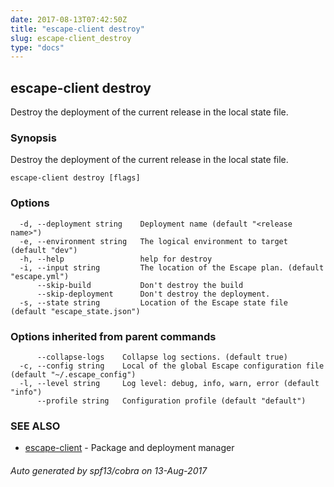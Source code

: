 ```yaml
---
date: 2017-08-13T07:42:50Z
title: "escape-client destroy"
slug: escape-client_destroy
type: "docs"
---
```

## escape-client destroy

Destroy the deployment of the current release in the local state file.

### Synopsis


Destroy the deployment of the current release in the local state file.

```
escape-client destroy [flags]
```

### Options

```
  -d, --deployment string    Deployment name (default "<release name>")
  -e, --environment string   The logical environment to target (default "dev")
  -h, --help                 help for destroy
  -i, --input string         The location of the Escape plan. (default "escape.yml")
      --skip-build           Don't destroy the build
      --skip-deployment      Don't destroy the deployment.
  -s, --state string         Location of the Escape state file (default "escape_state.json")
```

### Options inherited from parent commands

```
      --collapse-logs    Collapse log sections. (default true)
  -c, --config string    Local of the global Escape configuration file (default "~/.escape_config")
  -l, --level string     Log level: debug, info, warn, error (default "info")
      --profile string   Configuration profile (default "default")
```

### SEE ALSO
* [escape-client](../escape-client/)	 - Package and deployment manager

###### Auto generated by spf13/cobra on 13-Aug-2017
